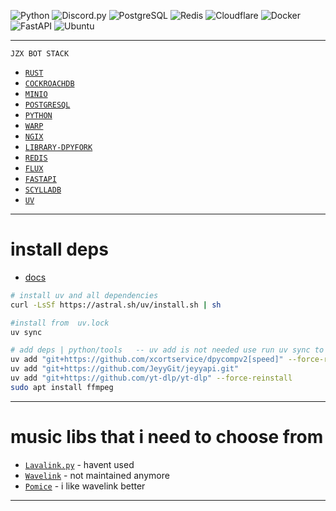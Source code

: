 ![Python    ](https://img.shields.io/badge/Python-3776AB?logo=python&logoColor=fff)
![Discord.py](https://img.shields.io/badge/discord.py-2.x-blueviolet)
![PostgreSQL](https://img.shields.io/badge/postgreSQL-%23336791.svg?&logo=postgresql&logoColor=white)
![Redis     ](https://img.shields.io/badge/redis-%23DD0031.svg?&logo=redis&logoColor=white)
![Cloudflare](https://img.shields.io/badge/Cloudflare-F38020?logo=Cloudflare&logoColor=white)
![Docker    ](https://img.shields.io/badge/Docker-2496ED?logo=docker&logoColor=fff)
![FastAPI   ](https://img.shields.io/badge/FastAPI-009485.svg?logo=fastapi&logoColor=white)
![Ubuntu    ](https://img.shields.io/badge/Ubuntu-E95420?logo=ubuntu&logoColor=white)

---
```
JZX BOT STACK
```

- [`RUST`](https://www.rust-lang.org/)
- [`COCKROACHDB`](https://hub.docker.com/r/cockroachdb/cockroach)
- [`MINIO`](https://min.io/)
- [`POSTGRESQL`](https://www.postgresql.org/)
- [`PYTHON`](https://github.com/python/cpython)
- [`WARP`](https://developers.cloudflare.com/cloudflare-one/connections/connect-devices/warp/download-warp/)
- [`NGIX`](https://nginx.org/en/download.html)
- [`LIBRARY-DPYFORK`](https://github.com/xcortservice/dpycompv2)
- [`REDIS`](https://github.com/redis/redis)
- [`FLUX`](https://github.com/Jacherr/flux)
- [`FASTAPI`](https://github.com/fastapi/fastapi)
- [`SCYLLADB`](https://github.com/scylladb/scylladb)
- [`UV`](https://github.com/astral-sh/uv)

---

# install deps 
- [docs](https://docs.astral.sh/uv/concepts/projects/dependencies/)

```bash
# install uv and all dependencies
curl -LsSf https://astral.sh/uv/install.sh | sh

#install from  uv.lock 
uv sync

# add deps | python/tools   -- uv add is not needed use run uv sync to install from uv.lock
uv add "git+https://github.com/xcortservice/dpycompv2[speed]" --force-reinstall
uv add "git+https://github.com/JeyyGit/jeyyapi.git"
uv add "git+https://github.com/yt-dlp/yt-dlp" --force-reinstall
sudo apt install ffmpeg

```
---
# music libs that i need to choose from
- [`Lavalink.py`](https://github.com/devoxin/Lavalink.py) - havent used
- [`Wavelink`](https://github.com/PythonistaGuild/Wavelink) - not maintained anymore
- [`Pomice`](https://github.com/cloudwithax/pomice) - i like wavelink better
---
